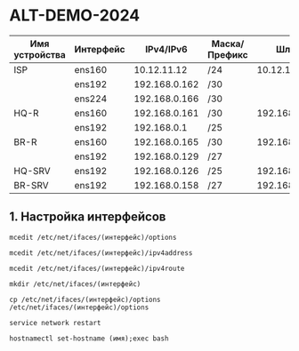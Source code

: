 # ALT-DEMO-2024
|Имя устройства  |Интерфейс           |IPv4/IPv6       |Маска/Префикс   |Шлюз                  |                       
|  ------------- | -------------      | -------------  |  ------------- |  -------------       |                    
|ISP             |ens160              |10.12.11.12     |/24             |10.12.11.254          |      
|                |ens192              |192.168.0.162   |/30             |                      |
|                |ens224              |192.168.0.166   |/30             |                      |
|HQ-R            |ens160              |192.168.0.161   |/30             |192.168.0.162         |                                   
|                |ens192              |192.168.0.1     |/25             |                      |
|BR-R            |ens160              |192.168.0.165   |/30             |192.168.0.166         |                                  
|                |ens192              |192.168.0.129   |/27             |                      |
|HQ-SRV          |ens192              |192.168.0.126   |/25             |192.168.0.1           |                                   
|BR-SRV          |ens192              |192.168.0.158   |/27             |192.168.0.129         |   

## 1. Настройка интерфейсов
```
mcedit /etc/net/ifaces/(интерфейс)/options
```
```
mcedit /etc/net/ifaces/(интерфейс)/ipv4address
```
```
mcedit /etc/net/ifaces/(интерфейс)/ipv4route
```
```
mkdir /etc/net/ifaces/(интерфейс)
```
```
cp /etc/net/ifaces/(интерфейс)/options /etc/net/ifaces/(интерфейс)/options
```
```
service network restart
```
```
hostnamectl set-hostname (имя);exec bash
```
